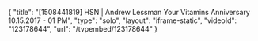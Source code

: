 {
    "title": "[1508441819] HSN | Andrew Lessman Your Vitamins Anniversary 10.15.2017 - 01 PM",
    "type": "solo",
    "layout": "iframe-static",
    "videoId": "123178644",
    "url": "\/tvpembed\/123178644"
}